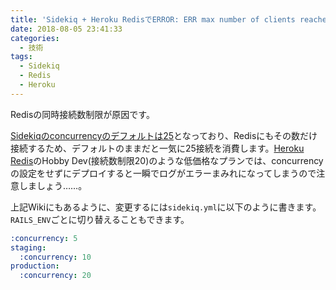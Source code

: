 ```yaml
---
title: 'Sidekiq + Heroku RedisでERROR: ERR max number of clients reachedと言われたら'
date: 2018-08-05 23:41:33
categories:
  - 技術
tags:
  - Sidekiq
  - Redis
  - Heroku
---
```


Redisの同時接続数制限が原因です。

[Sidekiqのconcurrencyのデフォルトは25](https://github.com/mperham/sidekiq/wiki/Advanced-Options#concurrency)となっており、Redisにもその数だけ接続するため、デフォルトのままだと一気に25接続を消費します。[Heroku Redis](https://elements.heroku.com/addons/heroku-redis)のHobby Dev(接続数制限20)のような低価格なプランでは、concurrencyの設定をせずにデプロイすると一瞬でログがエラーまみれになってしまうので注意しましょう……。

上記Wikiにもあるように、変更するには`sidekiq.yml`に以下のように書きます。`RAILS_ENV`ごとに切り替えることもできます。

```yaml
:concurrency: 5
staging:
  :concurrency: 10
production:
  :concurrency: 20
```
